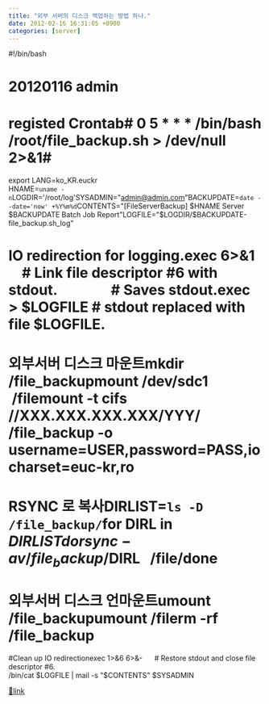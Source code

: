 ```yaml
---
title: "외부 서버의 디스크 백업하는 방법 하나."
date: 2012-02-16 16:31:05 +0900
categories: [server]
---
```


#!/bin/bash  
# 20120116 admin  
# registed Crontab# 0 5 * * * /bin/bash /root/file_backup.sh &gt; /dev/null 2&gt;&amp;1#  
export LANG=ko_KR.euckr  
HNAME=`uname -n`LOGDIR='/root/log'SYSADMIN="admin@admin.com"BACKUPDATE=`date --date='now' +%Y%m%d`CONTENTS="[FileServerBackup] $HNAME Server $BACKUPDATE Batch Job Report"LOGFILE="$LOGDIR/$BACKUPDATE-file_backup.sh_log"  
# IO redirection for logging.exec 6&gt;&amp;1       # Link file descriptor #6 with stdout.                # Saves stdout.exec &gt; $LOGFILE # stdout replaced with file $LOGFILE.  
# 외부서버 디스크 마운트mkdir /file_backupmount /dev/sdc1  /filemount -t cifs //XXX.XXX.XXX.XXX/YYY/ /file_backup -o username=USER,password=PASS,iocharset=euc-kr,ro  
# RSYNC 로 복사DIRLIST=`ls -D /file_backup/`for DIRL in $DIRLISTdo        rsync -av /file_backup/$DIRL   /file/done  
# 외부서버 디스크 언마운트umount /file_backupumount /filerm -rf /file_backup  
#Clean up IO redirectionexec 1&gt;&amp;6 6&gt;&amp;-      # Restore stdout and close file descriptor #6.  
/bin/cat $LOGFILE | mail -s "$CONTENTS" $SYSADMIN


[🔗link](http://www.mins01.com/mh/tech/read/759)
